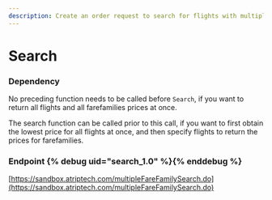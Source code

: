 ```yaml
---
description: Create an order request to search for flights with multiple farefamilies.
---
```


# Search

### Dependency

No preceding function needs to be called before `Search`, if you want to return all flights and all farefamilies prices at once.

The search function can be called prior to this call, if you want to first obtain the lowest price for all flights at once, and then specify flights to return the prices for farefamilies.

### Endpoint {% debug uid="search_1.0" %}{% enddebug %}

[https://sandbox.atriptech.com/multipleFareFamilySearch.do](https://sandbox.atriptech.com/multipleFareFamilySearch.do)




